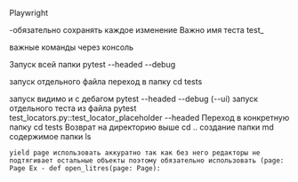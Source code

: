 Playwright

-обязательно сохранять каждое изменение 
Важно имя теста test_

важные команды через консоль

Запуск всей папки pytest --headed --debug

запуск отдельного файла  переход в папку cd tests

запуск видимо и с дебагом  pytest --headed --debug (--ui)
запуск отдельного теста  из файла    pytest test_locators.py::test_locator_placeholder --headed
Переход в конкретную папку cd tests
Возврат на директорию выше cd ..
создание папки md
содержимое папки ls

    yield page использовать аккуратно так как без него редакторы не подтягивает остальные объекты поэтому обязательно использовать (page: Page Ex - def open_litres(page: Page):
